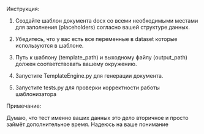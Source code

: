 Инструкция:

1) Создайте шаблон документа docx со всеми необходимыми местами для заполнения (placeholders) согласно вашей структуре данных.

2) Убедитесь, что у вас есть все переменные в dataset которые используются в шаблоне.

3) Путь к шаблону (template_path) и выходному файлу (output_path) должен соответствовать вашему окружению.

4) Запустите TemplateEngine.py для генерации документа.

5) Запустите tests.py для проверки корректности работы шаблонизатора

Примечание:

Думаю, что тест именно ваших данных это дело вторичное и просто займёт дополнительное время.
Надеюсь на ваше понимание